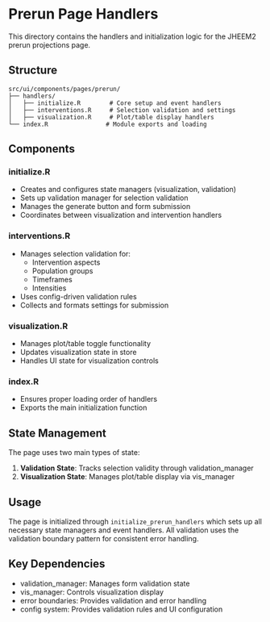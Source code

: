 # Prerun Page Handlers

This directory contains the handlers and initialization logic for the JHEEM2 prerun projections page.

## Structure

```
src/ui/components/pages/prerun/
├── handlers/
│   ├── initialize.R        # Core setup and event handlers
│   ├── interventions.R     # Selection validation and settings
│   ├── visualization.R     # Plot/table display handlers
└── index.R                # Module exports and loading
```

## Components

### initialize.R
- Creates and configures state managers (visualization, validation)
- Sets up validation manager for selection validation
- Manages the generate button and form submission
- Coordinates between visualization and intervention handlers

### interventions.R
- Manages selection validation for:
  - Intervention aspects
  - Population groups
  - Timeframes
  - Intensities
- Uses config-driven validation rules
- Collects and formats settings for submission

### visualization.R
- Manages plot/table toggle functionality
- Updates visualization state in store
- Handles UI state for visualization controls

### index.R
- Ensures proper loading order of handlers
- Exports the main initialization function

## State Management

The page uses two main types of state:
1. **Validation State**: Tracks selection validity through validation_manager
2. **Visualization State**: Manages plot/table display via vis_manager

## Usage

The page is initialized through `initialize_prerun_handlers` which sets up all necessary state managers and event handlers. All validation uses the validation boundary pattern for consistent error handling.

## Key Dependencies
- validation_manager: Manages form validation state
- vis_manager: Controls visualization display
- error boundaries: Provides validation and error handling
- config system: Provides validation rules and UI configuration 
